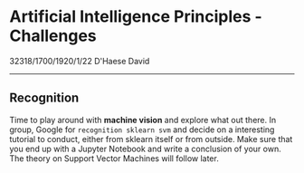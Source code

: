 
# Artificial Intelligence Principles - Challenges

32318/1700/1920/1/22
D'Haese David

---

## Recognition

Time to play around with __machine vision__ and explore what out there. In group, Google for `recognition sklearn svm` and decide on a interesting tutorial to conduct, either from sklearn itself or from outside. Make sure that you end up with a Jupyter Notebook and write a conclusion of your own. The theory on Support Vector Machines will follow later.
